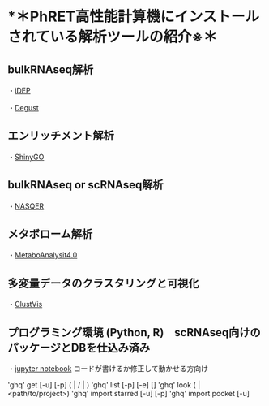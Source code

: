 *＊PhRET高性能計算機にインストールされている解析ツールの紹介※＊
========================================================


## bulkRNAseq解析
・[iDEP](http://10.164.179.3/idep92/)

・[Degust](http://10.164.179.3:8001/)



## エンリッチメント解析
・[ShinyGO](http://10.164.179.3/go60/)



## bulkRNAseq or scRNAseq解析
・[NASQER](http://10.164.179.3:8083/)



## メタボローム解析
・[MetaboAnalysit4.0](http://10.164.179.3:8080/MetaboAnalyst/faces/home.xhtml)



## 多変量データのクラスタリングと可視化
・[ClustVis](http://10.164.179.3:3737/)



## プログラミング環境 (Python, R)　scRNAseq向けのパッケージとDBを仕込み済み
・[jupyter notebook](http://10.164.179.3:8888/tree) コードが書けるか修正して動かせる方向け


'ghq' get [-u] [-p] (<repository URL> | <user>/<project> | <project>)
'ghq' list [-p] [-e] [<query>]
'ghq' look (<project> | <path/to/project>)
'ghq' import starred [-u] [-p] <user>
'ghq' import pocket [-u]

